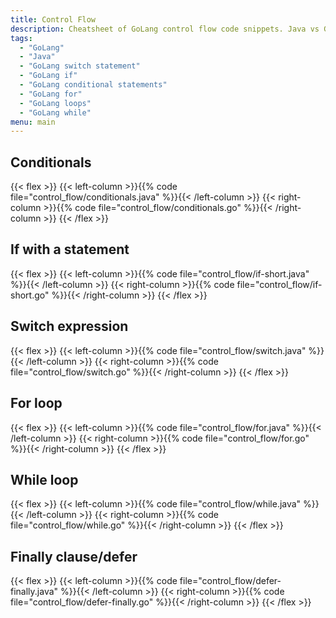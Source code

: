 ```yaml
---
title: Control Flow
description: Cheatsheet of GoLang control flow code snippets. Java vs GoLang conditional, switch statements comparison
tags:
  - "GoLang"
  - "Java"
  - "GoLang switch statement"
  - "GoLang if"
  - "GoLang conditional statements"
  - "GoLang for"
  - "GoLang loops"
  - "GoLang while"
menu: main
---
```


## Conditionals

{{< flex >}}
{{< left-column >}}{{% code file="control_flow/conditionals.java" %}}{{< /left-column >}}
{{< right-column >}}{{% code file="control_flow/conditionals.go" %}}{{< /right-column >}}
{{< /flex >}}

## If with a statement

{{< flex >}}
{{< left-column >}}{{% code file="control_flow/if-short.java" %}}{{< /left-column >}}
{{< right-column >}}{{% code file="control_flow/if-short.go" %}}{{< /right-column >}}
{{< /flex >}}

## Switch expression

{{< flex >}}
{{< left-column >}}{{% code file="control_flow/switch.java" %}}{{< /left-column >}}
{{< right-column >}}{{% code file="control_flow/switch.go" %}}{{< /right-column >}}
{{< /flex >}}

## For loop

{{< flex >}}
{{< left-column >}}{{% code file="control_flow/for.java" %}}{{< /left-column >}}
{{< right-column >}}{{% code file="control_flow/for.go" %}}{{< /right-column >}}
{{< /flex >}}

## While loop

{{< flex >}}
{{< left-column >}}{{% code file="control_flow/while.java" %}}{{< /left-column >}}
{{< right-column >}}{{% code file="control_flow/while.go" %}}{{< /right-column >}}
{{< /flex >}}

## Finally clause/defer

{{< flex >}}
{{< left-column >}}{{% code file="control_flow/defer-finally.java" %}}{{< /left-column >}}
{{< right-column >}}{{% code file="control_flow/defer-finally.go" %}}{{< /right-column >}}
{{< /flex >}}